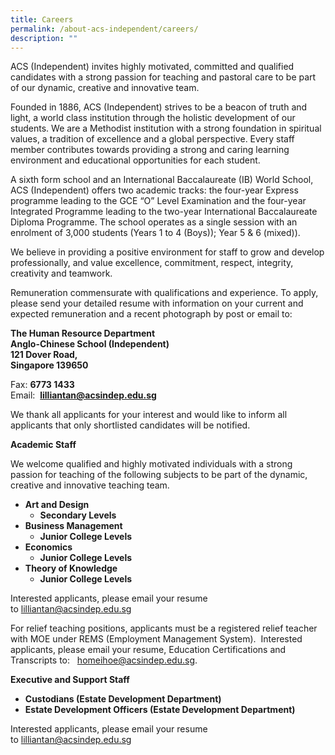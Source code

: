 ```yaml
---
title: Careers
permalink: /about-acs-independent/careers/
description: ""
---
```

ACS (Independent) invites highly motivated, committed and qualified candidates with a strong passion for teaching and pastoral care to be part of our dynamic, creative and innovative team.

Founded in 1886, ACS (Independent) strives to be a beacon of truth and light, a world class institution through the holistic development of our students. We are a Methodist institution with a strong foundation in spiritual values, a tradition of excellence and a global perspective. Every staff member contributes towards providing a strong and caring learning environment and educational opportunities for each student.

A sixth form school and an International Baccalaureate (IB) World School, ACS (Independent) offers two academic tracks: the four-year Express programme leading to the GCE “O” Level Examination and the four-year Integrated Programme leading to the two-year International Baccalaureate Diploma Programme. The school operates as a single session with an enrolment of 3,000 students (Years 1 to 4 (Boys)); Year 5 & 6 (mixed)).

We believe in providing a positive environment for staff to grow and develop professionally, and value excellence, commitment, respect, integrity, creativity and teamwork.

Remuneration commensurate with qualifications and experience. To apply, please send your detailed resume with information on your current and expected remuneration and a recent photograph by post or email to:

**The Human Resource Department**  
**Anglo-Chinese School (Independent)**  
**121 Dover Road,**  
**Singapore 139650**

Fax: **6773 1433**  
Email:  **[lilliantan@acsindep.edu.sg](mailto:lilliantan@acsindep.edu.sg)**

We thank all applicants for your interest and would like to inform all applicants that only shortlisted candidates will be notified.

**Academic Staff**

We welcome qualified and highly motivated individuals with a strong passion for teaching of the following subjects to be part of the dynamic, creative and innovative teaching team.

*   **Art and Design**
    *   **Secondary Levels**
*   **Business Management**
    *   **Junior College Levels**
*   **Economics**
    *   **Junior College Levels**
*   **Theory of Knowledge**
    *   **Junior College Levels**

Interested applicants, please email your resume to [lilliantan@acsindep.edu.sg](mailto:lilliantan@acsindep.edu.sg)

For relief teaching positions, applicants must be a registered relief teacher with MOE under REMS (Employment Management System).  Interested applicants, please email your resume, Education Certifications and Transcripts to:   [homeihoe@acsindep.edu.sg](mailto:homeihoe@acsindep.edu.sg).

**Executive and Support Staff**

*   **Custodians (Estate Development Department)**
*   **Estate Development Officers (Estate Development Department)**

Interested applicants, please email your resume to [lilliantan@acsindep.edu.sg](mailto:lilliantan@acsindep.edu.sg)